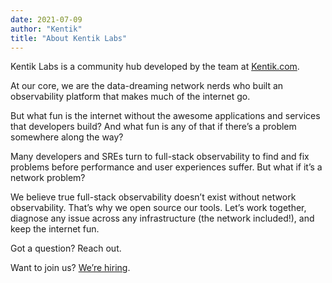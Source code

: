 ```yaml
---
date: 2021-07-09
author: "Kentik"
title: "About Kentik Labs"
---
```


Kentik Labs is a community hub developed by the team at [Kentik.com](http://www.kentik.com).

At our core, we are the data-dreaming network nerds who built an observability platform that makes much of the internet go.

But what fun is the internet without the awesome applications and services that developers build? And what fun is any of that if there’s a problem somewhere along the way?

Many developers and SREs turn to full-stack observability to find and fix problems before performance and user experiences suffer. But what if it’s a network problem?

We believe true full-stack observability doesn’t exist without network observability. That’s why we open source our tools. Let’s work together, diagnose any issue across any infrastructure (the network included!), and keep the internet fun.

Got a question? Reach out.

Want to join us? [We’re hiring](https://www.kentik.com/careers/#postings).
